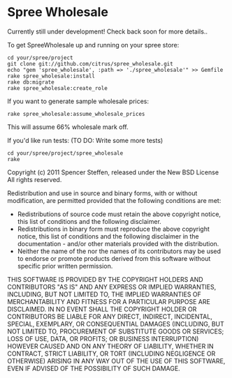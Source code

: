 Spree Wholesale
==============

Currently still under development! Check back soon for more details..

To get SpreeWholesale up and running on your spree store:

    cd your/spree/project
    git clone git://github.com/citrus/spree_wholesale.git
    echo "gem 'spree_wholesale', :path => './spree_wholesale'" >> Gemfile
    rake spree_wholesale:install
    rake db:migrate
    rake spree_wholesale:create_role

If you want to generate sample wholesale prices:

    rake spree_wholesale:assume_wholesale_prices

This will assume 66% wholesale mark off.


If you'd like run tests: (TO DO: Write some more tests)

    cd your/spree/project/spree_wholesale
    rake




Copyright (c) 2011 Spencer Steffen, released under the New BSD License
All rights reserved.

Redistribution and use in source and binary forms, with or without modification, are permitted provided that the following conditions are met:

- Redistributions of source code must retain the above copyright notice, this list of conditions and the following disclaimer.
- Redistributions in binary form must reproduce the above copyright notice, this list of conditions and the following disclaimer in the documentation - and/or other materials provided with the distribution.
- Neither the name of the <ORGANIZATION> nor the names of its contributors may be used to endorse or promote products derived from this software without specific prior written permission.

THIS SOFTWARE IS PROVIDED BY THE COPYRIGHT HOLDERS AND CONTRIBUTORS "AS IS" AND ANY EXPRESS OR IMPLIED WARRANTIES, INCLUDING, BUT NOT LIMITED TO, THE IMPLIED WARRANTIES OF MERCHANTABILITY AND FITNESS FOR A PARTICULAR PURPOSE ARE DISCLAIMED. IN NO EVENT SHALL THE COPYRIGHT HOLDER OR CONTRIBUTORS BE LIABLE FOR ANY DIRECT, INDIRECT, INCIDENTAL, SPECIAL, EXEMPLARY, OR CONSEQUENTIAL DAMAGES (INCLUDING, BUT NOT LIMITED TO, PROCUREMENT OF SUBSTITUTE GOODS OR SERVICES; LOSS OF USE, DATA, OR PROFITS; OR BUSINESS INTERRUPTION) HOWEVER CAUSED AND ON ANY THEORY OF LIABILITY, WHETHER IN CONTRACT, STRICT LIABILITY, OR TORT (INCLUDING NEGLIGENCE OR OTHERWISE) ARISING IN ANY WAY OUT OF THE USE OF THIS SOFTWARE, EVEN IF ADVISED OF THE POSSIBILITY OF SUCH DAMAGE.